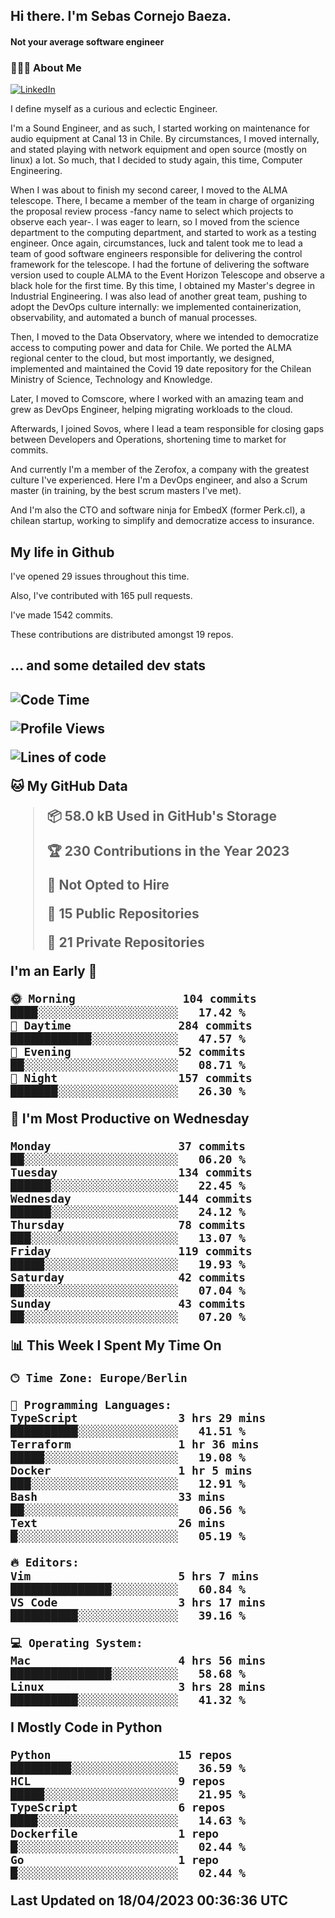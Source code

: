 <h2> Hi there.  I'm Sebas Cornejo Baeza.</h2>
<h4> Not your average software engineer</h4>
<h3> 👨🏻‍💻 About Me </h3>
<a href="http://linkedin.com/in/sebastian-cornejo-baeza/"><img alt="LinkedIn" src="https://img.shields.io/badge/Sebas%20Cornejo%20-informational?style=appveyor&logo=linkedin"></a>


I define myself as a curious and eclectic Engineer.

I'm a Sound Engineer, and as such, I started working on maintenance for audio equipment at Canal 13 in Chile.
By circumstances, I moved internally, and stated playing with network equipment and open source (mostly on linux) 
a lot. So much, that I decided to study again, this time, Computer Engineering.

When I was about to finish my second career, I moved to the ALMA telescope. There, I became a member of the team
in charge of organizing the proposal review process -fancy name to select which projects to observe each year-. 
I was eager to learn, so I moved from the science department to the computing department, and started to work as 
a testing engineer. Once again, circumstances, luck and talent took me to lead a team of good software engineers 
responsible for delivering the control framework for the telescope. I had the fortune of delivering the software
version used to couple ALMA to the Event Horizon Telescope and observe a black hole for the first time.
By this time, I obtained my Master's degree in Industrial Engineering.
I was also lead of another great team, pushing to adopt the DevOps culture internally: we implemented containerization, observability, and automated a bunch of manual processes.

Then, I moved to the Data Observatory, where we intended to democratize access to computing power
and data for Chile. We ported the ALMA regional center to the cloud, but most importantly, we designed, implemented
and maintained the Covid 19 date repository for the Chilean Ministry of Science, Technology and Knowledge.

Later, I moved to Comscore, where I worked with an amazing team and grew as DevOps Engineer, helping migrating workloads to the cloud.

Afterwards, I joined Sovos, where I lead a team responsible for closing gaps between Developers and Operations, shortening time to market for commits.

And currently I'm a member of the Zerofox, a company with the greatest culture I've experienced. Here I'm a DevOps
engineer, and also a Scrum master (in training, by the best scrum masters I've met).
 
And I'm also the CTO and software ninja for EmbedX (former Perk.cl), a chilean startup, working to simplify and democratize access to insurance.

<h2> My life in Github </h2>

I've opened 29 issues throughout this time.

Also, I've contributed with 165 pull requests.

I've made 1542 commits.

These contributions are distributed amongst 19 repos.

<h2>... and some detailed dev stats<h2>

<!--START_SECTION:waka-->
![Code Time](http://img.shields.io/badge/Code%20Time-317%20hrs%2014%20mins-blue)

![Profile Views](http://img.shields.io/badge/Profile%20Views-0-blue)

![Lines of code](https://img.shields.io/badge/From%20Hello%20World%20I%27ve%20Written-634.4%20thousand%20lines%20of%20code-blue)

**🐱 My GitHub Data** 

> 📦 58.0 kB Used in GitHub's Storage 
 > 
> 🏆 230 Contributions in the Year 2023
 > 
> 🚫 Not Opted to Hire
 > 
> 📜 15 Public Repositories 
 > 
> 🔑 21 Private Repositories 
 > 
**I'm an Early 🐤** 

```text
🌞 Morning                104 commits         ████░░░░░░░░░░░░░░░░░░░░░   17.42 % 
🌆 Daytime                284 commits         ████████████░░░░░░░░░░░░░   47.57 % 
🌃 Evening                52 commits          ██░░░░░░░░░░░░░░░░░░░░░░░   08.71 % 
🌙 Night                  157 commits         ███████░░░░░░░░░░░░░░░░░░   26.30 % 
```
📅 **I'm Most Productive on Wednesday** 

```text
Monday                   37 commits          ██░░░░░░░░░░░░░░░░░░░░░░░   06.20 % 
Tuesday                  134 commits         ██████░░░░░░░░░░░░░░░░░░░   22.45 % 
Wednesday                144 commits         ██████░░░░░░░░░░░░░░░░░░░   24.12 % 
Thursday                 78 commits          ███░░░░░░░░░░░░░░░░░░░░░░   13.07 % 
Friday                   119 commits         █████░░░░░░░░░░░░░░░░░░░░   19.93 % 
Saturday                 42 commits          ██░░░░░░░░░░░░░░░░░░░░░░░   07.04 % 
Sunday                   43 commits          ██░░░░░░░░░░░░░░░░░░░░░░░   07.20 % 
```


📊 **This Week I Spent My Time On** 

```text
🕑︎ Time Zone: Europe/Berlin

💬 Programming Languages: 
TypeScript               3 hrs 29 mins       ██████████░░░░░░░░░░░░░░░   41.51 % 
Terraform                1 hr 36 mins        █████░░░░░░░░░░░░░░░░░░░░   19.08 % 
Docker                   1 hr 5 mins         ███░░░░░░░░░░░░░░░░░░░░░░   12.91 % 
Bash                     33 mins             ██░░░░░░░░░░░░░░░░░░░░░░░   06.56 % 
Text                     26 mins             █░░░░░░░░░░░░░░░░░░░░░░░░   05.19 % 

🔥 Editors: 
Vim                      5 hrs 7 mins        ███████████████░░░░░░░░░░   60.84 % 
VS Code                  3 hrs 17 mins       ██████████░░░░░░░░░░░░░░░   39.16 % 

💻 Operating System: 
Mac                      4 hrs 56 mins       ███████████████░░░░░░░░░░   58.68 % 
Linux                    3 hrs 28 mins       ██████████░░░░░░░░░░░░░░░   41.32 % 
```

**I Mostly Code in Python** 

```text
Python                   15 repos            █████████░░░░░░░░░░░░░░░░   36.59 % 
HCL                      9 repos             █████░░░░░░░░░░░░░░░░░░░░   21.95 % 
TypeScript               6 repos             ████░░░░░░░░░░░░░░░░░░░░░   14.63 % 
Dockerfile               1 repo              █░░░░░░░░░░░░░░░░░░░░░░░░   02.44 % 
Go                       1 repo              █░░░░░░░░░░░░░░░░░░░░░░░░   02.44 % 
```




 Last Updated on 18/04/2023 00:36:36 UTC
<!--END_SECTION:waka-->

